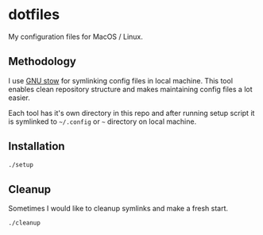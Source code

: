 # dotfiles

My configuration files for MacOS / Linux.

## Methodology
I use [GNU stow](https://www.gnu.org/software/stow/) for symlinking config files in local machine.
This tool enables clean repository structure and makes maintaining config files a lot easier.

Each tool has it's own directory in this repo and after running setup script it is symlinked to `~/.config` or `~` directory on local machine.

## Installation

```sh
./setup
```

## Cleanup

Sometimes I would like to cleanup symlinks and make a fresh start.

```sh
./cleanup
```
